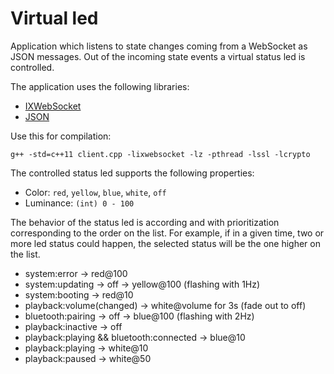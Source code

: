 # Virtual led

Application which listens to state changes coming from a WebSocket as JSON messages. Out of the incoming state events a virtual status led is controlled.

The application uses the following libraries:
- [IXWebSocket](https://github.com/machinezone/IXWebSocket)
- [JSON](https://github.com/nlohmann/json)

Use this for compilation:
```
g++ -std=c++11 client.cpp -lixwebsocket -lz -pthread -lssl -lcrypto
```

The controlled status led supports the following properties:

-   Color: `red`, `yellow`, `blue`, `white`, `off`
-   Luminance: `(int) 0 - 100`

The behavior of the status led is according and with prioritization corresponding to the order on the list. For example, if in a given time, two or more led status could happen, the selected status will be the one higher on the list. 

-   system:error -> red@100
-   system:updating -> off -> yellow@100 (flashing with 1Hz)
-   system:booting -> red@10
-   playback:volume(changed) -> white@volume for 3s (fade out to off)
-   bluetooth:pairing -> off -> blue@100 (flashing with 2Hz)
-   playback:inactive -> off
-   playback:playing && bluetooth:connected -> blue@10
-   playback:playing -> white@10
-   playback:paused -> white@50